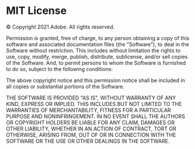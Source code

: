 # MIT License

&copy; Copyright 2021 Adobe. All rights reserved.

Permission is granted, free of charge, to any person obtaining a copy of this software and associated documentation files (the "Software"), to deal in the Software without restriction. This includes without limitation the rights to use, copy, modify, merge, publish, distribute, sublicense, and/or sell copies of the Software. And, to permit persons to whom the Software is furnished to do so, subject to the following conditions:

The above copyright notice and this permission notice shall be included in all copies or substantial portions of the Software.

THE SOFTWARE IS PROVIDED "AS IS", WITHOUT WARRANTY OF ANY KIND, EXPRESS OR IMPLIED. THIS INCLUDES BUT NOT LIMITED TO THE WARRANTIES OF MERCHANTABILITY, FITNESS FOR A PARTICULAR PURPOSE AND NONINFRINGEMENT. IN NO EVENT SHALL THE AUTHORS OR COPYRIGHT HOLDERS BE LIABLE FOR ANY CLAIM, DAMAGES OR OTHER LIABILITY, WHETHER IN AN ACTION OF CONTRACT, TORT OR OTHERWISE, ARISING FROM, OUT OF OR IN CONNECTION WITH THE SOFTWARE OR THE USE OR OTHER DEALINGS IN THE SOFTWARE.
